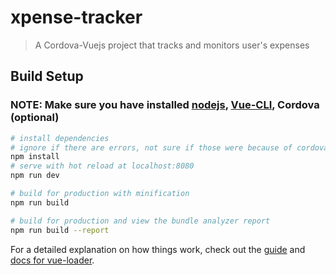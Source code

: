 # xpense-tracker

> A Cordova-Vuejs project that tracks and monitors user's expenses

## Build Setup
### NOTE: Make sure you have installed [nodejs](https://nodejs.org/en), [Vue-CLI](https://cli.vuejs.org/guide/installation.html), Cordova (optional)
``` bash
# install dependencies
# ignore if there are errors, not sure if those were because of cordova dependencies, but it works naman regardless
npm install
# serve with hot reload at localhost:8080
npm run dev

# build for production with minification
npm run build

# build for production and view the bundle analyzer report
npm run build --report
```

For a detailed explanation on how things work, check out the [guide](http://vuejs-templates.github.io/webpack/) and [docs for vue-loader](http://vuejs.github.io/vue-loader).
